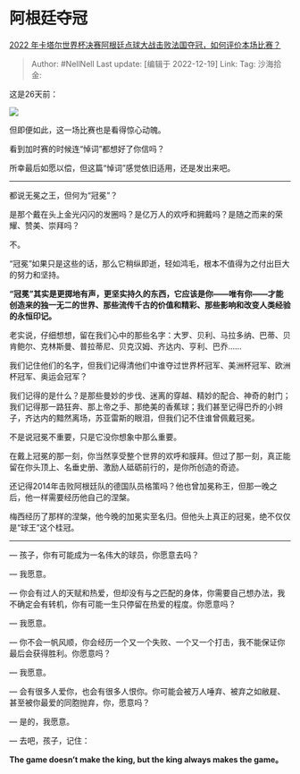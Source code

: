 # 阿根廷夺冠
[2022 年卡塔尔世界杯决赛阿根廷点球大战击败法国夺冠，如何评价本场比赛？](https://www.zhihu.com/question/573009091/answer/2807107740)

> Author: #NellNell
> Last update: [编辑于 2022-12-19]
> Link:
> Tag:
> 沙海拾金:

这是26天前：

![](https://picx.zhimg.com/50/v2-32678c89babadfb523b2335e6891983a_720w.jpg?source=1940ef5c)

但即便如此，这一场比赛也是看得惊心动魄。

看到加时赛的时候连“悼词”都想好了你信吗？

所幸最后如愿以偿，但这篇“悼词”感觉依旧适用，还是发出来吧。

---

都说无冕之王，但何为“冠冕”？

是那个戴在头上金光闪闪的发圈吗？是亿万人的欢呼和拥戴吗？是随之而来的荣耀、赞美、崇拜吗？

不。

“冠冕”如果只是这些的话，那么它稍纵即逝，轻如鸿毛，根本不值得为之付出巨大的努力和坚持。

**“冠冕”其实是更掷地有声，更坚实持久的东西，它应该是你——唯有你——才能创造来的独一无二的世界、那些流传千古的价值和精彩、那些影响和改变人类经验的永恒印记。**

老实说，仔细想想，留在我们心中的那些名字：大罗、贝利、马拉多纳、巴蒂、贝肯鲍尔、克林斯曼、普拉蒂尼、贝克汉姆、齐达内、亨利、巴乔……

我们记住他们的名字，但我们记得清他们中谁夺过世界杯冠军、美洲杯冠军、欧洲杯冠军、奥运会冠军？

我们记得的是什么？是那些曼妙的步伐、迷离的穿越、精妙的配合、神奇的射门；我们记得那一路狂奔、那上帝之手、那绝美的香蕉球；我们甚至记得巴乔的小辫子，齐达内的黯然离场，苏亚雷斯的眼泪，但我们记不住谁曾佩戴冠冕。

不是说冠冕不重要，只是它没你想象中那么重要。

在戴上冠冕的那一刻，你当然享受整个世界的欢呼和膜拜。但过了那一刻，真正能留在你头顶上、名垂史册、激励人砥砺前行的，是你所创造的奇迹。

还记得2014年击败阿根廷队的德国队员格策吗？他也曾加冕称王，但那一晚之后，他一样需要经历他自己的涅槃。

梅西经历了那样的涅槃，他今晚的加冕实至名归。但他头上真正的冠冕，绝不仅仅是“球王”这个桂冠。

---

— 孩子，你有可能成为一名伟大的球员，你愿意去吗？

— 我愿意。

— 你会有过人的天赋和热爱，但却没有与之匹配的身体，你需要自己想办法，我不确定会有转机，你有可能一生只停留在热爱的程度。你愿意吗？

— 我愿意。

— 你不会一帆风顺，你会经历一个又一个失败、一个又一个打击，我不能保证你最后会获得胜利。你愿意吗？

— 我愿意。

— 会有很多人爱你，也会有很多人恨你。你可能会被万人唾弃、被弃之如敝屣、甚至被你最爱的同胞抛弃，你，愿意吗？

— 是的，我愿意。

— 去吧，孩子，记住：

**The game doesn’t make the king, but the king always makes the game。**
